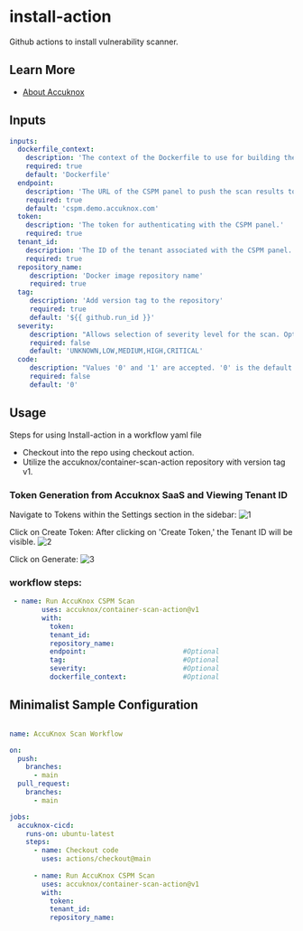# install-action

Github actions to install vulnerability scanner.

## Learn More

- [About Accuknox](https://www.accuknox.com/)

## Inputs

```yaml
inputs:
  dockerfile_context:
    description: 'The context of the Dockerfile to use for building the image.'
    required: true
    default: 'Dockerfile'
  endpoint:
    description: 'The URL of the CSPM panel to push the scan results to.'
    required: true
    default: 'cspm.demo.accuknox.com'
  token:
    description: 'The token for authenticating with the CSPM panel.'
    required: true
  tenant_id:
    description: 'The ID of the tenant associated with the CSPM panel.'
    required: true
  repository_name: 
     description: 'Docker image repository name'
     required: true
  tag:
     description: 'Add version tag to the repository'
     required: true
     default: '${{ github.run_id }}'
  severity:
     description: "Allows selection of severity level for the scan. Options include UNKNOWN, LOW, MEDIUM, HIGH, CRITICAL. If specified, the scan will target vulnerabilities of the selected severity level."
     required: false
     default: 'UNKNOWN,LOW,MEDIUM,HIGH,CRITICAL'
  code:
     description: "Values '0' and '1' are accepted. '0' is the default value, which indicates that the pipeline will not be halted if the specified severity is found, while '1' indicates that the pipeline will stop if a specified severity level is detected." 
     required: false
     default: '0'
```

## Usage

Steps for using Install-action in a workflow yaml file 
- Checkout into the repo using checkout action.
- Utilize the accuknox/container-scan-action repository with version tag v1.

### Token Generation from Accuknox SaaS and Viewing Tenant ID

Navigate to Tokens within the Settings section in the sidebar:
![1](https://github.com/udit-uniyal/container-scan-action/assets/115368361/8f4e188b-d9f3-4404-83af-134d5dc1417a)

Click on Create Token: 
After clicking on 'Create Token,' the Tenant ID will be visible.
![2](https://github.com/udit-uniyal/container-scan-action/assets/115368361/296bc611-acb8-4918-9d6b-3a8ec7733377)

Click on Generate:
![3](https://github.com/udit-uniyal/container-scan-action/assets/115368361/16032af0-bcac-4787-8f2a-a3fa0edc6ec6)


### workflow steps:

```yaml
 - name: Run AccuKnox CSPM Scan
        uses: accuknox/container-scan-action@v1
        with:                      
          token: 
          tenant_id: 
          repository_name:
          endpoint:                        #Optional
          tag:                             #Optional
          severity:                        #Optional
          dockerfile_context:              #Optional
```


## Minimalist Sample Configuration 

```yaml

name: AccuKnox Scan Workflow

on:
  push:
    branches:
      - main
  pull_request:
    branches:
      - main

jobs:
  accuknox-cicd:
    runs-on: ubuntu-latest
    steps:
      - name: Checkout code
        uses: actions/checkout@main  
     
      - name: Run AccuKnox CSPM Scan
        uses: accuknox/container-scan-action@v1
        with:
          token: 
          tenant_id: 
          repository_name: 
```

